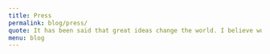 ```yaml
---
title: Press
permalink: blog/press/
quote: It has been said that great ideas change the world. I believe workplace chaplaincy is truly a great idea that is changing the world one person at a time.
menu: blog
---
```

